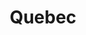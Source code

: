 ---
title: Quebec
crosslinks:
- canada
- france
- xkcd
- place
- placecanada
- CanadaPolitics
- worldnews
- metacanada
- vexillology
- askscience
- montreal
- ontario
- toronto
- PersonalFinanceCanada
- personalfinance
- hockey
- vancouver
- funny
---
